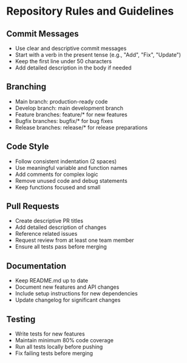 # Repository Rules and Guidelines

## Commit Messages
- Use clear and descriptive commit messages
- Start with a verb in the present tense (e.g., "Add", "Fix", "Update")
- Keep the first line under 50 characters
- Add detailed description in the body if needed

## Branching
- Main branch: production-ready code
- Develop branch: main development branch
- Feature branches: feature/* for new features
- Bugfix branches: bugfix/* for bug fixes
- Release branches: release/* for release preparations

## Code Style
- Follow consistent indentation (2 spaces)
- Use meaningful variable and function names
- Add comments for complex logic
- Remove unused code and debug statements
- Keep functions focused and small

## Pull Requests
- Create descriptive PR titles
- Add detailed description of changes
- Reference related issues
- Request review from at least one team member
- Ensure all tests pass before merging

## Documentation
- Keep README.md up to date
- Document new features and API changes
- Include setup instructions for new dependencies
- Update changelog for significant changes

## Testing
- Write tests for new features
- Maintain minimum 80% code coverage
- Run all tests locally before pushing
- Fix failing tests before merging
